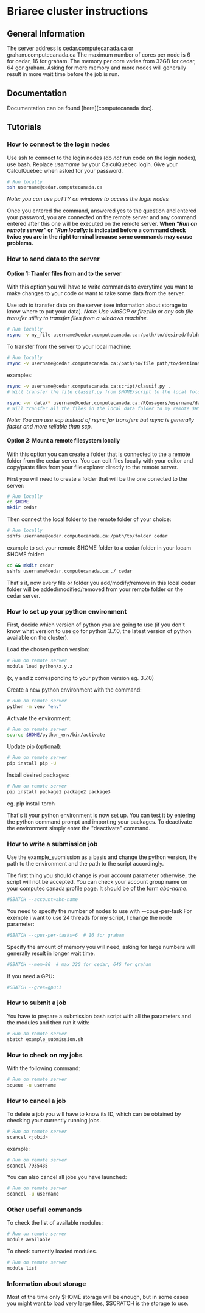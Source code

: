 # Briaree cluster instructions

## General Information

The server address is cedar.computecanada.ca or graham.computecanada.ca
The maximum number of cores per node is 6 for cedar, 16 for graham.
The memory per core varies from 32GB for cedar, 64 gor graham.
Asking for more memory and more nodes will generally result in more wait time before the job is run.

## Documentation

Documentation can be found [here][computecanada doc].

## Tutorials

### How to connect to the login nodes

Use ssh to connect to the login nodes (do *not* run code on the login nodes), use bash.
Replace _username_ by your CalculQuebec login. Give your CalculQuebec when asked for your password.
```bash
# Run locally
ssh username@cedar.computecanada.ca
```
_Note: you can use puTTY on windows to access the login nodes_

Once you entered the command, answered yes to the question and entered your password, you are connected on the remote server and any command entered after this one will be executed on the remote server.
**When _"Run on remote server"_ or _"Run locally:_ is indicated before a command check twice you are in the right terminal because some commands may cause problems.**

### How to send data to the server

#### Option 1: Tranfer files from and to the server

With this option you will have to write commands to everytime you want to make changes to your code or want to take some data from the server.

Use ssh to transfer data on the server (see information about storage to know where to put your data).
_Note: Use winSCP or firezilla or any ssh file transfer utility to transfer files from a windows machine._
```bash
# Run locally
rsync -v my_file username@cedar.computecanada.ca:/path/to/desired/folder/
```

To transfer from the server to your local machine:
```bash
# Run locally
rsync -v username@cedar.computecanada.ca:/path/to/file path/to/destination/folder/
```

examples:
```bash
rsync -v username@cedar.computecanada.ca:script/classif.py .
# Will transfer the file classif.py from $HOME/script to the local folder.

rsync -vr data/* username@cedar.computecanada.ca:/RQusagers/username/data/
# Will transfer all the files in the local data folder to my remote $HOME/data folder
```

_Note: You can use scp instead of rsync for transfers but rsync is generally faster and more reliable than scp._

#### Option 2: Mount a remote filesystem locally

With this option you can create a folder that is connected to the a remote folder from the cedar server. You can edit files locally with your editor and copy/paste files from your file explorer directly to the remote server.

First you will need to create a folder that will be the one conected to the server:
```bash
# Run locally
cd $HOME
mkdir cedar
```

Then connect the local folder to the remote folder of your choice:
```bash
# Run locally
sshfs username@cedar.computecanada.ca:/path/to/folder cedar
```

example to set your remote $HOME folder to a cedar folder in your locam $HOME folder:
```bash
cd && mkdir cedar
sshfs username@cedar.computecanada.ca:./ cedar
```

That's it, now every file or folder you add/modify/remove in this local cedar folder will be added/modified/removed from your remote folder on the cedar server.

### How to set up your python environment

First, decide which version of python you are going to use (if you don't know what version to use go for python 3.7.0, the latest version of python available on the cluster).

Load the chosen python version:
```bash
# Run on remote server
module load python/x.y.z
```
(x, y and z corresponding to your python version eg. 3.7.0)

Create a new python environment with the command:

```bash
# Run on remote server
python -m venv "env"
```

Activate the environment:

```bash
# Run on remote server
source $HOME/python_env/bin/activate
```

Update pip (optional):
```bash
# Run on remote server
pip install pip -U
```

Install desired packages:

```bash
# Run on remote server
pip install package1 package2 package3
```
eg. pip install torch

That's it your python environment is now set up. You can test it by entering the python command prompt and importing your packages. To deactivate the environment simply enter the "deactivate" command.

### How to write a submission job

Use the example_submission as a basis and change the python version, the path to the environment and the path to the script accordingly.

The first thing you should change is your account parameter otherwise, the script will not be accepted. You can check your account group name on your computec canada profile page. It should be of the form _abc-name_.
```bash
#SBATCH --account=abc-name
```

You need to specify the number of nodes to use with --cpus-per-task
For exemple i want to use 24 threads for my script, I change the node parameter:
```bash
#SBATCH --cpus-per-tasks=6  # 16 for graham
```

Specify the amount of memory you will need, asking for large numbers will generally result in longer wait time.
```bash
#SBATCH --mem=8G  # max 32G for cedar, 64G for graham
```

If you need a GPU:
```bash
#SBATCH --gres=gpu:1
```

### How to submit a job

You have to prepare a submission bash script with all the parameters and the modules and then run it with:

```bash
# Run on remote server
sbatch example_submission.sh
```

### How to check on my jobs

With the following command:
```bash
# Run on remote server
squeue -u username
```

### How to cancel a job

To delete a job you will have to know its ID, which can be obtained by checking your currently running jobs.

```bash
# Run on remote server
scancel <jobid>
```

example:
```bash
# Run on remote server
scancel 7935435
```

You can also cancel all jobs you have launched:
```bash
# Run on remote server
scancel -u username
```

### Other usefull commands

To check the list of available modules:
```bash
# Run on remote server
module available
```

To check currently loaded modules.
```bash
# Run on remote server
module list
```

### Information about storage

Most of the time only $HOME storage will be enough, but in some cases you might want to load very large files, $SCRATCH is the storage to use.

[cedar doc]: https://docs.computecanada.ca/wiki/
